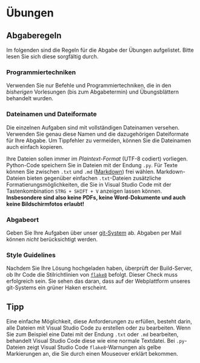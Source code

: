 # Übungen

## Abgaberegeln

Im folgenden sind die Regeln für die Abgabe der Übungen aufgelistet. Bitte lesen Sie sich diese sorgfältig durch.

### Programmiertechniken

Verwenden Sie nur Befehle und Programmiertechniken, die in den *bisherigen* Vorlesungen (bis zum Abgabetermin) und Übungsblättern behandelt wurden.

### Dateinamen und Dateiformate

Die einzelnen Aufgaben sind mit vollständigen Dateinamen versehen. Verwenden Sie genau diese Namen und die dazugehörigen Dateiformate für Ihre Abgabe. Um Tippfehler zu vermeiden, können Sie die Dateinamen auch einfach kopieren.

Ihre Dateien sollen immer im *Plaintext-Format* (UTF-8 codiert) vorliegen. Python-Code speichern Sie in Dateien mit der Endung `.py`. Für Texte können Sie zwischen `.txt` und `.md` ([Markdown](https://de.wikipedia.org/wiki/Markdown)) frei wählen. Markdown-Dateien bieten gegenüber einfachen `.txt`-Dateien zusätzliche Formatierungsmöglichkeiten, die Sie in Visual Studio Code mit der Tastenkombination `STRG + SHIFT + V` anzeigen lassen können. **Insbesondere sind also keine PDFs, keine Word-Dokumente und auch keine Bildschirmfotos erlaubt!**

### Abgabeort

Geben Sie Ihre Aufgaben über unser [git-System](https://git.laurel.informatik.uni-freiburg.de/) ab. Abgaben per Mail können *nicht* berücksichtigt werden.

### Style Guidelines

Nachdem Sie Ihre Lösung hochgeladen haben, überprüft der Build-Server, ob Ihr Code die Stilrichtlinien von [`flake8`](https://flake8.pycqa.org/en/latest/) befolgt. Dieser Check muss erfolgreich sein. Sie sehen das daran, dass auf der Webplattform unseres git-Systems ein grüner Haken erscheint.

## Tipp

Eine einfache Möglichkeit, diese Anforderungen zu erfüllen, besteht darin, alle Dateien mit Visual Studio Code zu erstellen oder zu bearbeiten. Wenn Sie zum Beispiel eine Datei mit der Endung `.txt` oder `.md` bearbeiten, behandelt Visual Studio Code diese wie eine normale Textdatei. Bei `.py`-Dateien zeigt Visual Studio Code `flake8`-Warnungen als gelbe Markierungen an, die Sie durch einen Mouseover erklärt bekommen.
